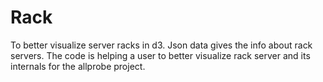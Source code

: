 # Rack
To better visualize server racks in d3. Json data gives the info about rack servers. The code is helping a user to better visualize rack server and its internals for the allprobe project.
